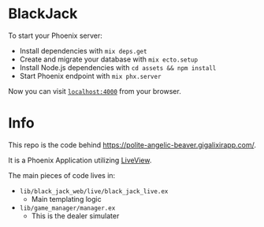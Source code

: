 # BlackJack

To start your Phoenix server:

  * Install dependencies with `mix deps.get`
  * Create and migrate your database with `mix ecto.setup`
  * Install Node.js dependencies with `cd assets && npm install`
  * Start Phoenix endpoint with `mix phx.server`

Now you can visit [`localhost:4000`](http://localhost:4000) from your browser.

# Info

This repo is the code behind https://polite-angelic-beaver.gigalixirapp.com/.

It is a Phoenix Application utilizing [LiveView](https://github.com/phoenixframework/phoenix_live_view).

The main pieces of code lives in:
* `lib/black_jack_web/live/black_jack_live.ex`
  * Main templating logic
* `lib/game_manager/manager.ex`
  * This is the dealer simulater
